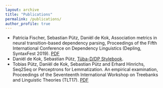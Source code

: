 ```yaml
---
layout: archive
title: "Publications"
permalink: /publications/
author_profile: true
---
```


* Patricia Fischer, Sebastian Pütz, Daniël de Kok, Association metrics in neural transition-based dependency parsing, Proceedings of the Fifth International Conference on Dependency Linguistics (Depling, SyntaxFest 2019). <a href="https://www.aclweb.org/anthology/W19-7722.pdf">PDF</a>
* Daniël de Kok, Sebastian Pütz, [Tüba-D/DP Stylebook](https://sfb833-a3.github.io/tueba-ddp/).
* Tobias Pütz, Daniël de Kok, Sebastian Pütz and Erhard Hinrichs, Seq2Seq or Perceptrons for Lemmatization. An empirical examination, Proceedings of the Seventeenth International Workshop on Treebanks and Linguistic Theories (TLT17). <a href="https://twuebi.github.io/publications/seq2seq_or_per_tlt17.pdf">PDF</a>

